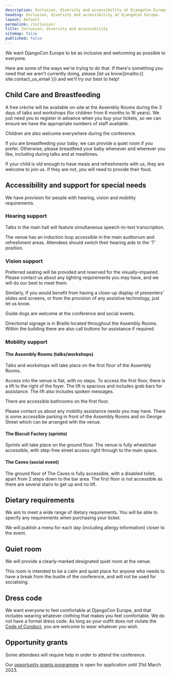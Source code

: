 ```yaml
---
description: Inclusion, diversity and accessibility at DjangoCon Europe.
heading: Inclusion, diversity and accessibility at DjangoCon Europe.
layout: default
permalink: /inclusion/
title: Inclusion, diversity and accessibility
sitemap: false
published: false
---
```


We want DjangoCon Europe to be as inclusive and welcoming as possible to everyone.

Here are some of the ways we're trying to do that. If there's something you need that
we aren't currently doing, please [let us know](mailto:{{ site.contact_us_email }}) and we'll try our best to help!


## Child Care and Breastfeeding

A free crèche will be available on-site at the Assembly Rooms during the 3 days of
talks and workshops (for children from 6 months to 16 years).  We just need you to register in advance
when you buy your tickets, so we can ensure we have the appropriate numbers of staff available.

Children are also welcome everywhere during the conference.

If you are breastfeeding your baby, we can provide a quiet room if you prefer. Otherwise, please breastfeed your baby whenever and wherever you like, including during talks and at mealtimes.

If your child is old enough to have meals and refreshments with us, they are welcome to join us. If they are not, you will need to provide their food.


## Accessibility and support for special needs

We have provision for people with hearing, vision and mobility requirements.

### Hearing support

Talks in the main hall will feature simultaneous speech-to-text transcription.

The venue has an induction loop accessible in the main auditorium and refreshment areas.  Attendees should switch their hearing aids to the 'T' position.


### Vision support

Preferred seating will be provided and reserved for the visually-impaired. Please contact us about any lighting requirements you may have, and we will do our best to meet them.

Similarly, if you would benefit from having a close-up display of presenters' slides and screens, or from the provision of any assistive technology, just let us know.

Guide dogs are welcome at the conference and social events.

Directional signage is in Braille located throughout the Assembly Rooms.
Within the building there are also call buttons for assistance if required.

### Mobility support

#### The Assembly Rooms (talks/workshops)
Talks and workshops will take place on the first floor of the Assembly Rooms.

Access into the venue is flat, with no steps.  To access the first floor, there is a lift to the right of the foyer. The lift is spacious and includes grab bars for assistance. The lift also includes spoken messages.

There are accessible bathrooms on the first floor.

Please contact us about any mobility assistance needs you may have. There is some accessible parking in front of the Assembly Rooms and on George Street which can be
arranged with the venue.

#### The Biscuit Factory (sprints)

Sprints will take place on the ground floor.  The venue is fully wheelchair accessible, with step-free street access right through to the main space.

#### The Caves (social event)

The ground floor of The Caves is fully accessible, with a disabled toilet, apart from 2 steps down to the bar area. The first floor is not accessible as there are several stairs to get up and no lift.


## Dietary requirements

We aim to meet a wide range of dietary requirements.  You will be able to specify any requirements
when purchasing your ticket.

We will publish a menu for each day (including allergy information) closer to the event.

## Quiet room

We will provide a clearly-marked designated quiet room at the venue.

This room is intended to be a calm and quiet place for anyone who needs to have a break from the bustle of the conference, and will not be used for socialising.

## Dress code

We want everyone to feel comfortable at DjangoCon Europe, and that includes wearing
whatever clothing that makes you feel comfortable.  We do not have a formal dress code.
As long as your outfit does not violate the [Code of Conduct](/conduct/), you are welcome to wear whatever you wish.

## Opportunity grants

Some attendees will require help in order to attend the conference.

Our [opportunity grants programme](/opportunity-grants/) is open for application until 31st March 2023.


